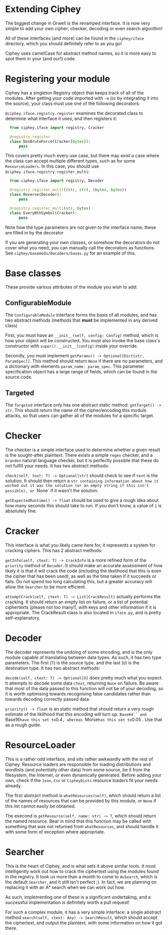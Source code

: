 # Extending Ciphey

The biggest change in Orwell is the revamped interface. It is now very simple to add your own
cipher, checker, decoding or even search algorithm!

All of these interfaces (and more) can be found in the `ciphey/iface` directory,
which you should definitely refer to as you go!

Ciphey uses camelCase for abstract method names, so it is more easy to spot them
in your (and our!) code.

# Registering your module

Ciphey has a singleton Registry object that keeps track of all of the modules.
After getting your code imported with `-m` (or by integrating it into the source),
your class must use one of the following decorators:

`@ciphey.iface.registry.register` examines the decorated class to determine what
interface it uses, and then registers it:

```python
  from ciphey.iface import registry, Cracker

  @registry.register
  class DesBruteForce(Cracker[bytes]):
      pass
```

This covers pretty much every use case, but there may exist a case where the class
can accept multiple different types, such as for some ``ResourceLoaders``. In this
case, you should use ``@ciphey.iface.registry.register_multi``:

```python
  from ciphey.iface import registry, Decoder

  @registry.register_multi((str, str), (bytes, bytes))
  class Reverse(Decoder):
      pass

  @registry.register_multi(str, bytes)
  class EveryNthSymbol(Cracker):
      pass
```

Note how the type parameters are not given to the interface name; these are filled in
by the decorator

If you are generating your own classes, or somehow the decorators do not cover what
you need, you can manually call the decorators as functions. See
`ciphey/basemods/Decoders/bases.py` for an example of this.

# Base classes

These provide various attributes of the module you wish to add:

## ConfigurableModule

The `ConfigurableModule` interface forms the basis of all modules, and has
two abstract methods (methods that **must** be implemented in any derived class)

First, you must have an `__init__(self, config: Config)` method, which is how
your object will be constructed. You must also invoke the base class's
constructor with `super().__init__(config)` inside your override.

Secondly, you must implement `getParams() -> Optional[Dict[str, ParamSpec]]`.
This method should return `None` if there are no parameters, and a dictionary
with elements `param_name: param_spec`. This parameter specification object
has a large range of fields, which can be found in the source code.

## Targeted

The `Targeted` interface only has one abstract static method:
`getTarget() -> str`. This should return the name of the cipher/encoding this
module attacks, so that users can gather all of the modules for a specific
target.

# Checker

The checker is a simple interface used to determine whether a given result is
the sought-after plaintext. There exists a simple `regex` checker, and a
`brandon` natural language checker, but it is perfectly possible that these
do not fulfill your needs. It has two abstract methods:

`check(self, text: T) -> Optional[str]` should check to see if `text` is
the solution. It should then return a `str containing information about how it
worked out it was the solution (or an empty string if this isn't possible),
or `None` if it wasn't the solution.

`getExpectedRuntime() -> float` should be used to give a rough idea about how
many seconds this should take to run. If you don't know, a value of ``1`` is
absolutely fine.

# Cracker

This interface is what you likely came here for, it represents a system for
cracking ciphers. This has 2 abstract methods:

`getInfo(self, ctext: T) -> CrackInfo` is a more refined form of the
`priority` method of `Decoder`. It should make an accurate assessment of
how likely it is that it will crack the code (including the likelihood that this
is even the cipher that has been used), as well as the time taken if it succeeds
or fails. Do not spend too long calculating this, but a greater accuracy will
allow the `Searcher` to be more efficient.

`attemptCrack(self, ctext: T) -> List[CrackResult]` actually performs the
cracking. It should return an empty list on failure, or a list of potential
ciphertexts (please not too many!), with keys and other information if it is
appropriate. The CrackResult class is also located in `iface.py`, and is
pretty self-explanatory.

# Decoder

The decoder represents the undoing of some encoding, and is the only module
capable of translating between data types. As such, it has two type parameters.
The first (`T`) is the source type, and the last (`U`) is the destination
type. It has two abstract methods:

`decode(self, ctext: T) -> Optional[U]` does pretty much what you expect. It
attempts to decode some data `ctext`, returning `None` on failure. Be aware
that most of the data passed to this function will not be of your decoding, so
it is worth optimising towards recognising false candidates rather than towards
decoding correctly passed data.

`priority() -> float` is an static method that should return a very rough
estimate of the liklihood that this encoding will turn up.
`Base64`` and `Base16` have this set to `0.4`,
whereas `Morse` has this set to `0.05`. Use that as a rough guide.

# ResourceLoader

This is a rather odd interface, and sits rather awkwardly with the rest of
Ciphey. Resource loaders are responsible for loading distributions and wordlists
(and potentially other data) from some source, be it from the filesystem, the
Internet, or even dynamically generated. Before adding your own, check if the
`Json`, `Csv` or `CipheyDists` resource loaders fit your needs already.

The first abstract method is `whatResources(self)`, which should return
a list of the names of resources that can be provided by this module, or
`None` if this list cannot easily be obtained.

The esecond is `getResource(self, name: str) -> T`, which should return the
named resource. Bear in mind that this function may be called with something
that was not returned from `whatResources`, and should handle it with some
form of exception where appropriate.

# Searcher

This is the heart of Ciphey, and is what sets it above similar tools. It must
intelligently work out how to crack the ciphertext using the modules found
in the registry. It took us more than a month to come to `AuSearch`, which
is the default `Searcher`, and it still isn't perfect ;). In fact, we are
planning on replacing it with an A* search when we can work out how.

As such, implementing one of these is a significant undertaking, and a
successful implementation is definitely worth a pull request!

For such a complex module, it has a very simple interface: a single abstract
method `search(self, ctext: Any) -> SearchResult`, which should accept the
ciphertext, and output the plaintext, with some information on how it got there.
